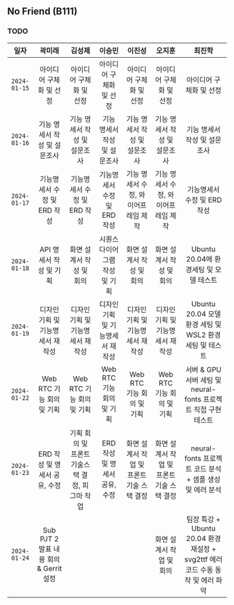 ## No Friend (B111)

### TODO

|     일자     |              곽미래              |                     김성제                     |              이승민              |                  이진성                   |                  오지훈                   |                             최진학                             |
| :----------: | :------------------------------: | :--------------------------------------------: | :------------------------------: | :---------------------------------------: | :---------------------------------------: | :------------------------------------------------------------: |
| `2024-01-15` |     아이디어 구체화 및 선정      |            아이디어 구체화 및 선정             |     아이디어 구체화 및 선정      |          아이디어 구체화 및 선정          |          아이디어 구체화 및 선정          |                    아이디어 구체화 및 선정                     |
| `2024-01-16` |   기능 명세서 작성 및 설문조사   |          기능 명세서 작성 및 설문조사          |   기능 명세서 작성 및 설문조사   |       기능 명세서 작성 및 설문조사        |       기능 명세서 작성 및 설문조사        |                  기능 명세서 작성 및 설문조사                  |
| `2024-01-17` |   기능명세서 수정 및 ERD 작성    |          기능명세서 수정 및 ERD 작성           |   기능명세서 수정 및 ERD 작성    |    기능 명세서 수정, 와이어프레임 제작    |    기능 명세서 수정, 와이어프레임 제작    |                  기능명세서 수정 및 ERD 작성                   |
| `2024-01-18` |     API 명세서 작성 및 기획      |            화면 설계서 작성 및 회의            |  시퀀스 다이어그램 작성 및 기획  |         화면 설계서 작성 및 회의          |         화면 설계서 작성 및 회의          |             Ubuntu 20.04에 환경세팅 및 모델 테스트             |
| `2024-01-19` | 디자인 기획 및 기능명세서 재작성 |        디자인 기획 및 기능명세서 재작성        | 디자인 기획 및 기능명세서 재작성 |     디자인 기획 및 기능명세서 재작성      |     디자인 기획 및 기능명세서 재작성      |     Ubuntu 20.04 모델 환경 세팅 및 WSL2 환경세팅 및 테스트     |
| `2024-01-22` |    Web RTC 기능 회의 및 기획     |           Web RTC 기능 회의 및 기획            |    Web RTC 기능 회의 및 기획     |         Web RTC 기능 회의 및 기획         |         Web RTC 기능 회의 및 기획         | 서버 & GPU 서버 세팅 및 neural-fonts 프로젝트 직접 구현 테스트 |
| `2024-01-23` |  ERD 작성 및 명세서 공유, 수정   | 기획 회의 및 프론트 기술스택 결정, 피그마 작업 |  ERD 작성 및 명세서 공유, 수정   | 화면 설계서 작업 및 프론트 기술 스택 결정 | 화면 설계서 작업 및 프론트 기술 스택 결정 |    neural-fonts 프로젝트 코드 분석 + 샘플 생성 및 에러 분석 |
| `2024-01-24` | Sub PJT 2 발표 내용 회의 & Gerrit 설정 | |  |  | 화면 설계서 작업 및 회의 | 팀장 특강 + Ubuntu 20.04 환경 재설정 + svg2ttf 에러 코드 수동 동작 및 에러 파악 |
